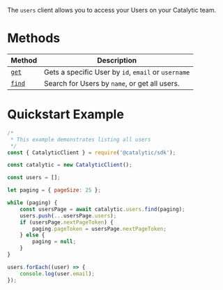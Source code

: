 The `users` client allows you to access your Users on your Catalytic team.

# Methods

| Method                        | Description                                         |
| ----------------------------- | --------------------------------------------------- |
| [`get`](doc:get-a-user-node)  | Gets a specific User by `id`, `email` or `username` |
| [`find`](doc:find-users-node) | Search for Users by `name`, or get all users.       |

# Quickstart Example

```js
/*
 * This example demonstrates listing all users
 */
const { CatalyticClient } = require('@catalytic/sdk');

const catalytic = new CatalyticClient();

const users = [];

let paging = { pageSize: 25 };

while (paging) {
    const usersPage = await catalytic.users.find(paging);
    users.push(...usersPage.users);
    if (usersPage.nextPageToken) {
        paging.pageToken = usersPage.nextPageToken;
    } else {
        paging = null;
    }
}

users.forEach((user) => {
    console.log(user.email);
});
```
